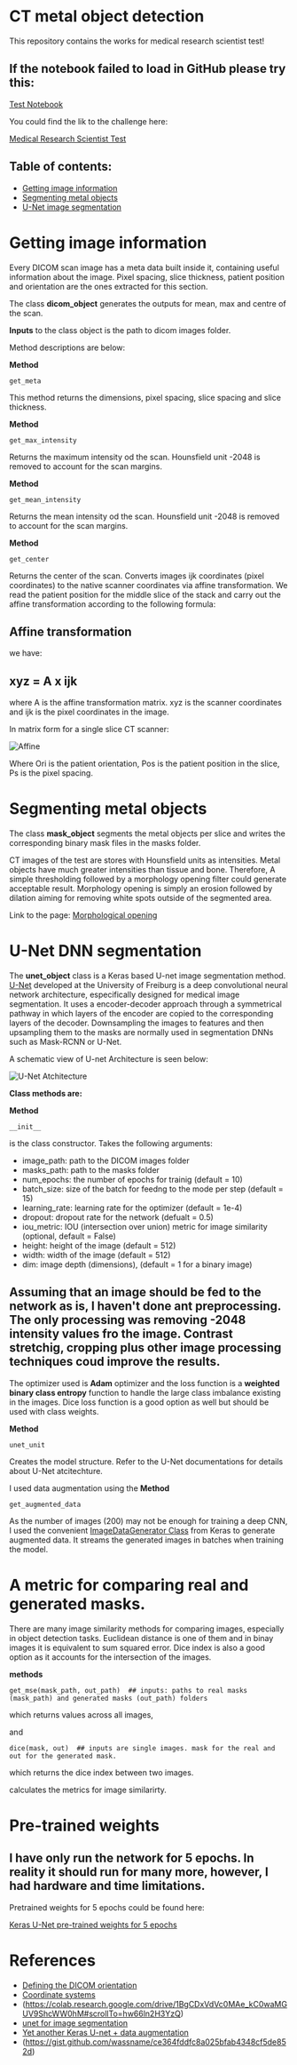 # CT metal object detection 
This repository contains the works for medical research scientist test!

## If the notebook failed to load in GitHub please try this:

[Test Notebook](https://nbviewer.jupyter.org/github/arcisad/Mirs/blob/master/mirs.ipynb?flush_cache=true)

You could find the lik to the challenge here:

[Medical Research Scientist Test](https://docs.google.com/document/d/1GwRRxhlzXWkB2XCnjOxApOcdWwkoPlZ4AJUzReO2E00/edit?usp=sharing)

## Table of contents:
- [Getting image information](#getting-image-information)
- [Segmenting metal objects](#segmenting-metal-objects)
- [U-Net image segmentation](#u-net-dnn-segmentation)

# Getting image information

Every DICOM scan image has a meta data built inside it, containing useful information about the image. Pixel spacing, slice thickness, patient position and orientation are the ones extracted for this section.

The class **dicom_object** generates the outputs for mean, max and centre of the scan. 

**Inputs** to the class object is the path to dicom images folder.

Method descriptions are below:

**Method**
```
get_meta
```

This method returns the dimensions, pixel spacing, slice spacing and slice thickness.


**Method**
```
get_max_intensity
```

Returns the maximum intensity od the scan. Hounsfield unit -2048 is removed to account for the scan margins. 

**Method**
```
get_mean_intensity
```

Returns the mean intensity od the scan. Hounsfield unit -2048 is removed to account for the scan margins. 

**Method**
```
get_center
```

Returns the center of the scan. Converts images ijk coordinates (pixel coordinates) to the native scanner coordinates via affine transformation. We read the patient position for the middle slice of the stack and carry out the affine transformation according to the following formula:

## Affine transformation

we have:

## xyz = A x ijk

where A is the affine transformation matrix. xyz is the scanner coordinates and ijk is the pixel coordinates in the image.

In matrix form for a single slice CT scanner:

![Affine](/images/render.png)

Where Ori is the patient orientation, Pos is the patient position in the slice, Ps is the pixel spacing. 

# Segmenting metal objects

The class **mask_object** segments the metal objects per slice and writes the corresponding binary mask files in the masks folder. 

CT images of the test are stores with Hounsfield units as intensities. Metal objects have much greater intensities than tissue and bone. Therefore, A simple thresholding followed by a morphology opening filter could generate acceptable result. Morphology opening is simply an erosion followed by dilation aiming for removing white spots outside of the segmented area. 

Link to the page: [Morphological opening](https://scikit-image.org/docs/dev/api/skimage.morphology.html#skimage.morphology.opening)


# U-Net DNN segmentation

The **unet_object** class is a Keras based U-net image segmentation method. [U-Net](https://lmb.informatik.uni-freiburg.de/people/ronneber/u-net/) developed at the University of Freiburg is a deep convolutional neural network architecture, especifically designed for medical image segmentation. It uses a encoder-decoder approach through a symmetrical pathway in which layers of the encoder are copied to the corresponding layers of the decoder. Downsampling the images to features and then upsampling them to the masks are normally used in segmentation DNNs such as Mask-RCNN or U-Net. 

A schematic view of U-net Architecture is seen below:


![U-Net Atchitecture](/images/u-net-architecture.png)

**Class methods are:**

**Method**
```
__init__
```

is the class constructor. Takes the following arguments:
- image_path: path to the DICOM images folder
- masks_path: path to the masks folder
- num_epochs: the number of epochs for trainig (default = 10)
- batch_size: size of the batch for feedng to the mode per step (default = 15)
- learning_rate: learning rate for the optimizer (default = 1e-4)
- dropout: dropout rate for the network (defualt = 0.5)
- iou_metric: IOU (intersection over union) metric for image similarity (optional, default = False)
- height: height of the image (default = 512)
- width: width of the image (default = 512)
- dim: image depth (dimensions), (default = 1 for a binary image)

## Assuming that an image should be fed to the network as is, I haven't done ant preprocessing. The only processing was removing -2048 intensity values fro the image. Contrast stretchig, cropping plus other image processing techniques coud improve the results.

The optimizer used is **Adam** optimizer and the loss function is a **weighted binary class entropy** function to handle the large class imbalance existing in the images. Dice loss function is a good option as well but should be used with class weights.


**Method**
```
unet_unit
```

Creates the model structure. Refer to the U-Net documentations for details about U-Net atcitechture.

I used data augmentation using the **Method** 

```
get_augmented_data
```

As the number of images (200) may not be enough for training a deep CNN, I used the convenient [ImageDataGenerator Class](https://keras.io/preprocessing/image/) from Keras to generate augmented data. It streams the generated images in batches when training the model.


# A metric for comparing real and generated masks.

There are many image similarity methods for comparing images, especially in object detection tasks. Euclidean distance is one of them and in binay images it is equivalent to sum squared error. Dice index is also a good option as it accounts for the intersection of the images.

**methods**
```
get_mse(mask_path, out_path)  ## inputs: paths to real masks (mask_path) and generated masks (out_path) folders
```
which returns values across all images,

and 
```
dice(mask, out)  ## inputs are single images. mask for the real and out for the generated mask.
```
which returns the dice index between two images.

calculates the metrics for image similarirty. 

# Pre-trained weights

## I have only run the network for 5 epochs. In reality it should run for many more, however, I had hardware and time limitations.

Pretrained weights for 5 epochs could be found here:

[Keras U-Net pre-trained weights for 5 epochs](https://drive.google.com/open?id=1klOjSrhEWq1eSJMJ445ud45ZV-oHjd_L)

# References

- [Defining the DICOM orientation](https://nipy.org/nibabel/dicom/dicom_orientation.html#dicom-slice-affine)
- [Coordinate systems](https://www.slicer.org/wiki/Coordinate_systems)
- (https://colab.research.google.com/drive/1BgCDxVdVc0MAe_kC0waMGUV9ShcWW0hM#scrollTo=hw66ln2H3YzQ)
- [unet for image segmentation](https://github.com/zhixuhao/unet/blob/master/model.py)
- [Yet another Keras U-net + data augmentation](https://www.kaggle.com/weiji14/yet-another-keras-u-net-data-augmentation)
- (https://gist.github.com/wassname/ce364fddfc8a025bfab4348cf5de852d)


